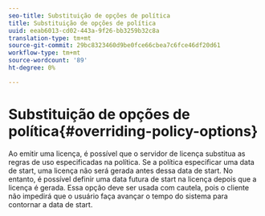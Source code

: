 ```yaml
---
seo-title: Substituição de opções de política
title: Substituição de opções de política
uuid: eeab6013-cd02-443a-9f26-bb3259b32c8a
translation-type: tm+mt
source-git-commit: 29bc8323460d9be0fce66cbea7c6fce46df20d61
workflow-type: tm+mt
source-wordcount: '89'
ht-degree: 0%

---
```



# Substituição de opções de política{#overriding-policy-options}

Ao emitir uma licença, é possível que o servidor de licença substitua as regras de uso especificadas na política. Se a política especificar uma data de start, uma licença não será gerada antes dessa data de start. No entanto, é possível definir uma data futura de start na licença depois que a licença é gerada. Essa opção deve ser usada com cautela, pois o cliente não impedirá que o usuário faça avançar o tempo do sistema para contornar a data de start.
